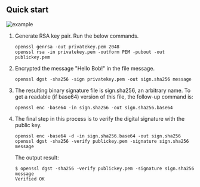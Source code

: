 Quick start
-----------

![example](https://upload.wikimedia.org/wikipedia/commons/7/78/Private_key_signing.svg)

1. Generate RSA key pair. Run the below commands.
   ```
   openssl genrsa -out privatekey.pem 2048
   openssl rsa -in privatekey.pem -outform PEM -pubout -out publickey.pem
   ```

2. Encrypted the message "Hello Bob!" in the file message.
   ```
   openssl dgst -sha256 -sign privatekey.pem -out sign.sha256 message
   ```
   
3. The resulting binary signature file is sign.sha256, an arbitrary name. To get a readable (if base64) version of this file, the follow-up command is:
   ```
   openssl enc -base64 -in sign.sha256 -out sign.sha256.base64
   ```
   
4. The final step in this process is to verify the digital signature with the public key.
   ```
   openssl enc -base64 -d -in sign.sha256.base64 -out sign.sha256
   openssl dgst -sha256 -verify publickey.pem -signature sign.sha256 message
   ```
   The output result:
   ```
   $ openssl dgst -sha256 -verify publickey.pem -signature sign.sha256 message
   Verified OK
   ```